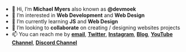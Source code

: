 - 👋 Hi, I’m **Michael Myers** also known as **@devmoek**
- 👀 I’m interested in **Web Development** and **Web Design**
- 🌱 I’m currently learning **JS** and **Web Design**
- 💞️ I’m looking to **collaborate** on creating / designing websites projects
- 📫 You can reach me by **[email](mailto:moekdeveloper@gmail.com)**, **[Twitter](https://twiter.com/devmoek)**, **[Instagram](https://instagram.com/devmoek)**, **[Blog](https://medium.com/@devmoek)**, **[YouTube Channel](https://www.youtube.com/channel/UCJ7a90E4ZflmScpRxfyyeCw)**, **[Discord Channel](https://discord.gg/qyDVEa2J)** 

<!---
devmoek/devmoek is a ✨ special ✨ repository because its `README.md` (this file) appears on your GitHub profile.
You can click the Preview link to take a look at your changes.
--->

